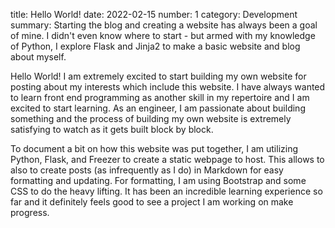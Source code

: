 title: Hello World!
date: 2022-02-15
number: 1
category: Development
summary: Starting the blog and creating a website has always been a goal of mine. I didn't even know where to start - but armed with my knowledge of Python, I explore Flask and Jinja2 to make a basic website and blog about myself.

Hello World! I am extremely excited to start building my own website for posting about my interests which include this website. 
I have always wanted to learn front end programming as another skill in my repertoire and I am excited to start learning.
As an engineer, I am passionate about building something and the process of building my own website is extremely satisfying to watch as it gets built block by block.

To document a bit on how this website was put together, I am utilizing Python, Flask, and Freezer to create a static webpage to host. This allows to also to create posts (as infrequently as I do) in Markdown for easy formatting and updating. For formatting, I am using Bootstrap and some CSS to do the heavy lifting. It has been an incredible learning experience so far and it definitely feels good to see a project I am working on make progress.